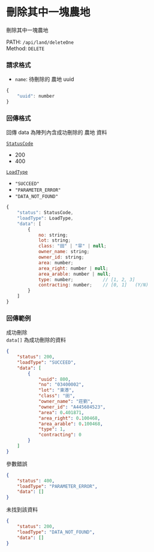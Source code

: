 # 刪除其中一塊農地

刪除其中一塊農地

PATH: `/api/land/deleteOne`  
Method: `DELETE`


### 請求格式
* `name`: 待刪除的 農地 uuid

```js
{
    "uuid": number
}
```

### 回傳格式

回傳 data 為陣列內含成功刪除的 農地 資料  

[`StatusCode`](../types.md#statuscode)  
* 200
* 400

[`LoadType`](../types.md#loadtype)  
* `"SUCCEED"`
* `"PARAMETER_ERROR"`
* `"DATA_NOT_FOUND"`

```js
{
    "status": StatusCode,
    "loadType": LoadType,
    "data": [
        {
            no: string;
            lot: string;
            class: "田" | "旱" | null;
            owner_name: string;
            owner_id: string;
            area: number;
            area_right: number | null;
            area_arable: number | null;
            type: number;           // [1, 2, 3]
            contracting: number;    // [0, 1]   (Y/N)
        }
    ]
}
```

### 回傳範例
成功刪除  
`data[]` 為成功刪除的資料
```json
{
    "status": 200,
    "loadType": "SUCCEED",
    "data": [
        {
            "uuid": 800,
            "no": "03400002",
            "lot": "東港",
            "class": "田",
            "owner_name": "莊劉",
            "owner_id": "A445684523",
            "area": 0.401871,
            "area_right": 0.100468,
            "area_arable": 0.100468,
            "type": 1,
            "contracting": 0
        }
    ]
}
```

參數錯誤
```json
{
    "status": 400,
    "loadType": "PARAMETER_ERROR",
    "data": []
}
```

未找到該資料
```json
{
    "status": 200,
    "loadType": "DATA_NOT_FOUND",
    "data": []
}
```